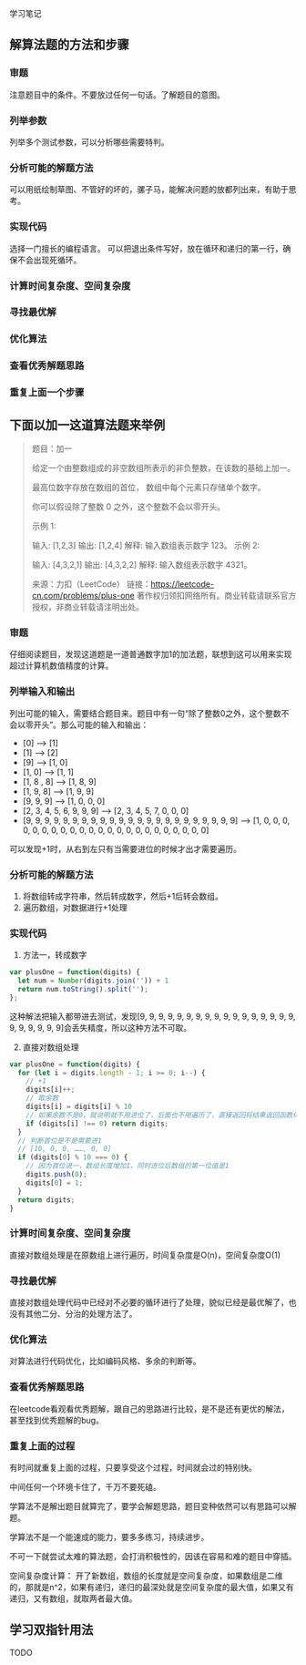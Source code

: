 学习笔记



## 解算法题的方法和步骤

### 审题

   注意题目中的条件。不要放过任何一句话。了解题目的意图。

### 列举参数

   列举多个测试参数，可以分析哪些需要特判。

### 分析可能的解题方法

可以用纸绘制草图、不管好的坏的，骡子马，能解决问题的放都列出来，有助于思考。

### 实现代码

选择一门擅长的编程语言。 可以把退出条件写好，放在循环和递归的第一行，确保不会出现死循环。

### 计算时间复杂度、空间复杂度

### 寻找最优解

### 优化算法

### 查看优秀解题思路

### 重复上面一个步骤

## 下面以加一这道算法题来举例

> 题目：加一
>
> 给定一个由整数组成的非空数组所表示的非负整数，在该数的基础上加一。
>
> 最高位数字存放在数组的首位， 数组中每个元素只存储单个数字。
>
> 你可以假设除了整数 0 之外，这个整数不会以零开头。
>
> 示例 1:
>
> 输入: [1,2,3]
> 输出: [1,2,4]
> 解释: 输入数组表示数字 123。
> 示例 2:
>
> 输入: [4,3,2,1]
> 输出: [4,3,2,2]
> 解释: 输入数组表示数字 4321。
>
> 来源：力扣（LeetCode）
> 链接：https://leetcode-cn.com/problems/plus-one
> 著作权归领扣网络所有。商业转载请联系官方授权，非商业转载请注明出处。

### 审题

仔细阅读题目，发现这道题是一道普通数字加1的加法题，联想到这可以用来实现超过计算机数值精度的计算。



### 列举输入和输出

列出可能的输入，需要结合题目来。题目中有一句“除了整数0之外，这个整数不会以零开头”。那么可能的输入和输出：

- [0] --> [1]
- [1] --> [2]
- [9] --> [1, 0]
- [1, 0] --> [1, 1]
- [1, 8 , 8] --> [1, 8, 9]
- [1, 9, 8] --> [1, 9, 9]
- [9, 9, 9] --> [1, 0, 0, 0]
- [2, 3, 4, 5, 6, 9, 9, 9] --> [2, 3, 4, 5, 7, 0, 0, 0]
- [9, 9, 9, 9, 9, 9, 9, 9, 9, 9, 9, 9, 9, 9, 9, 9, 9, 9, 9, 9, 9, 9, 9] --> [1, 0, 0, 0, 0, 0, 0, 0, 0, 0, 0, 0, 0, 0, 0, 0, 0, 0, 0, 0, 0, 0, 0, 0] 

可以发现+1时，从右到左只有当需要进位的时候才出才需要遍历。

### 分析可能的解题方法

1. 将数组转成字符串，然后转成数字，然后+1后转会数组。
2. 遍历数组，对数据进行+1处理

### 实现代码

1. 方法一，转成数字

```javascript
var plusOne = function(digits) {
  let num = Number(digits.join('')) + 1
  return num.toString().split('');
};
```

这种解法把输入都带进去测试，发现[9, 9, 9, 9, 9, 9, 9, 9, 9, 9, 9, 9, 9, 9, 9, 9, 9, 9, 9, 9, 9, 9, 9]会丢失精度，所以这种方法不可取。

2. 直接对数组处理

```javascript
var plusOne = function(digits) {
  for (let i = digits.length - 1; i >= 0; i--) {
    // +1
    digits[i]++;
    // 取余数
    digits[i] = digits[i] % 10
    // 如果余数不是0，就说明就不用进位了，后面也不用遍历了，直接返回将结果返回函数体外
    if (digits[i] !== 0) return digits;
  }
  // 判断首位是不是需要进1
  // [10, 0, 0, ……, 0, 0]
  if (digits[0] % 10 === 0) {
    // 因为首位进一，数组长度增加1，同时进位后数组的第一位值是1
    digits.push(0);
    digits[0] = 1;
  }
  return digits;
}
```

### 计算时间复杂度、空间复杂度

直接对数组处理是在原数组上进行遍历，时间复杂度是O(n)，空间复杂度O(1)

### 寻找最优解

直接对数组处理代码中已经对不必要的循环进行了处理，貌似已经是最优解了，也没有其他二分、分治的处理方法了。

### 优化算法

对算法进行代码优化，比如编码风格、多余的判断等。

### 查看优秀解题思路

在leetcode看观看优秀题解，跟自己的思路进行比较，是不是还有更优的解法，甚至找到优秀题解的bug。

### 重复上面的过程

有时间就重复上面的过程，只要享受这个过程，时间就会过的特别快。

中间任何一个环境卡住了，千万不要死磕。

学算法不是解出题目就算完了，要学会解题思路，题目变种依然可以有思路可以解题。

学算法不是一个能速成的能力，要多多练习，持续进步。

不可一下就尝试太难的算法题，会打消积极性的，因该在容易和难的题目中穿插。



空间复杂度计算： 开了新数组，数组的长度就是空间复杂度，如果数组是二维的，那就是n^2，如果有递归，递归的最深处就是空间复杂度的最大值，如果又有递归，又有数组，就取两者最大值。

## 学习双指针用法

TODO